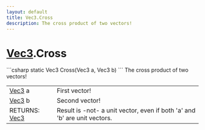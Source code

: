 ```yaml
---
layout: default
title: Vec3.Cross
description: The cross product of two vectors!
---
```

# [Vec3]({{site.url}}/Pages/Reference/Vec3.html).Cross

<div class='signature' markdown='1'>
```csharp
static Vec3 Cross(Vec3 a, Vec3 b)
```
The cross product of two vectors!
</div>

|  |  |
|--|--|
|[Vec3]({{site.url}}/Pages/Reference/Vec3.html) a|First vector!|
|[Vec3]({{site.url}}/Pages/Reference/Vec3.html) b|Second vector!|
|RETURNS: [Vec3]({{site.url}}/Pages/Reference/Vec3.html)|Result is -not- a unit vector, even if both 'a' and 'b' are unit vectors.|




